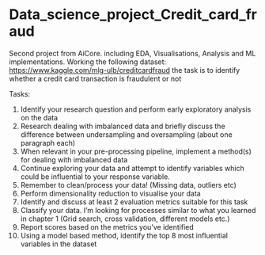 # Data_science_project_Credit_card_fraud
Second project from AiCore. including EDA, Visualisations, Analysis and ML implementations. 
Working the following dataset: https://www.kaggle.com/mlg-ulb/creditcardfraud the task is to identify whether a credit card transaction is fraudulent or not

Tasks: 
1) Identify your research question and perform early exploratory analysis on the data
2) Research dealing with imbalanced data and briefly discuss the difference between undersampling and oversampling (about one paragraph each)
3) When relevant in your pre-processing pipeline, implement a method(s) for dealing with imbalanced data
4) Continue exploring your data and attempt to identify variables which could be influential to your response variable.
5) Remember to clean/process your data! (Missing data, outliers etc)
5) Perform dimensionality reduction to visualise your data
6) Identify and discuss at least 2 evaluation metrics suitable for this task
7) Classify your data. I’m looking for processes similar to what you learned in chapter 1 (Grid search, cross validation, different models etc.)
8) Report scores based on the metrics you’ve identified
9) Using a model based method, identify the top 8 most influential variables in the dataset

